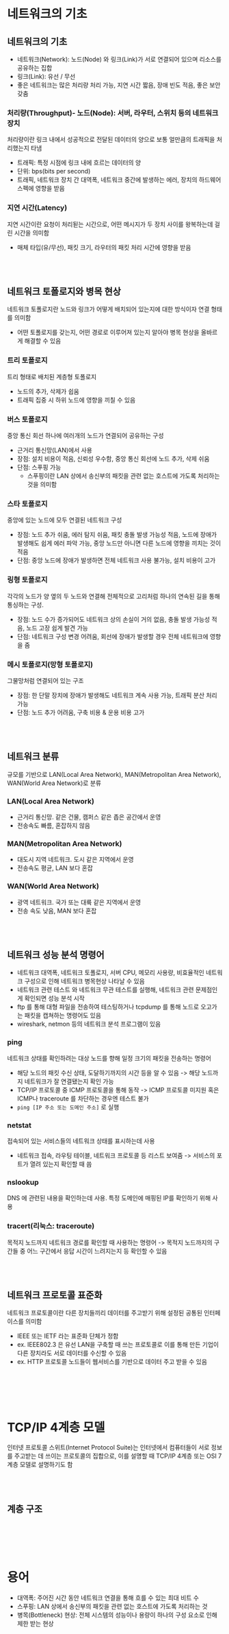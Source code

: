 # 네트워크의 기초

## 네트워크의 기초

- 네트워크(Network): 노드(Node) 와 링크(Link)가 서로 연결되어 있으며 리소스를 공유하는 집합
- 링크(Link): 유선 / 무선
- 좋은 네트워크는 많은 처리량 처리 가능, 지연 시간 짧음, 장애 빈도 적음, 좋은 보안 갖춤

### 처리량(Throughput)- 노드(Node): 서버, 라우터, 스위치 등의 네트워크 장치

처리량이란 링크 내에서 성공적으로 전달된 데이터의 양으로 보통 얼만큼의 트래픽을 처리했는지 타냄<br/>

- 트래픽: 특정 시점에 링크 내에 흐르는 데이터의 양
- 단위: bps(bits per second)
- 트래픽, 네트워크 장치 간 대역폭, 네트워크 중간에 발생하는 에러, 장치의 하드웨어 스펙에 영향을 받음

### 지연 시간(Latency)

지연 시간이란 요청이 처리됟는 시간으로, 어떤 메시지가 두 장치 사이를 왕복하는데 걸린 시간을 의미함

- 매체 타입(유/무선), 패킷 크기, 라우터의 패킷 처리 시간에 영향을 받음

<br/><br/>

## 네트워크 토폴로지와 병목 현상

네트워크 토폴로지란 노드와 링크가 어떻게 배치되어 있는지에 대한 방식이자 연결 형태를 의미함

- 어떤 토폴로지를 갖는지, 어떤 경로로 이루어져 있는지 알아야 병목 현상을 올바르게 해결할 수 있음

### 트리 토폴로지

트리 형태로 배치된 계층형 토폴로지

- 노드의 추가, 삭제가 쉽움
- 트래픽 집중 시 하위 노드에 영향을 끼칠 수 있음

### 버스 토폴로지

중앙 통신 회선 하나에 여러개의 노드가 연결되어 공유하는 구성

- 근거리 통신망(LAN)에서 사용
- 장점: 설치 비용이 적음, 신뢰성 우수함, 중앙 통신 회선에 노드 추가, 삭제 쉬움
- 단점: 스푸핑 가능
  - 스푸핑이란 LAN 상에서 송신부의 패킷을 관련 없는 호스트에 가도록 처리하는 것을 의미함

### 스타 토폴로지

중앙에 있는 노드에 모두 연결된 네트워크 구성

- 장점: 노드 추가 쉬움, 에러 탐지 쉬움, 패킷 충돌 발생 가능성 적음, 노드에 장애가 발생해도 쉽게 에러 파악 가능, 중앙 노드만 아니면 다른 노드에 영향을 끼치는 것이 적음
- 단점: 중앙 노드에 장애가 발생하면 전체 네트워크 사용 불가능, 설치 비용이 고가

### 링형 토폴로지

각각의 노드가 양 옆의 두 노드와 연결해 전체적으로 고리처럼 하나의 연속된 길을 통해 통싱하는 구성.

- 장점: 노드 수가 증가되어도 네트워크 상의 손실이 거의 없음, 충돌 발생 가능성 적음, 노드 고장 쉽게 발견 가능
- 단점: 네트워크 구성 변경 어려움, 회선에 장애가 발생할 경우 전체 네트워크에 영향을 줌

### 메시 토폴로지(망형 토폴로지)

그물망처럼 연결되어 있는 구조

- 장점: 한 단말 장치에 장애가 발생해도 네트워크 계속 사용 가능, 트래픽 분산 처리 가능
- 단점: 노드 추가 어려움, 구축 비용 & 운용 비용 고가

<br/><br/>

## 네트워크 분류

규모를 기반으로 LAN(Local Area Network), MAN(Metropolitan Area Network), WAN(World Area Network)로 분류

### LAN(Local Area Network)

- 근거리 통신망. 같은 건물, 캠퍼스 같은 좁은 공간에서 운영
- 전송속도 빠름, 혼잡하지 않음

### MAN(Metropolitan Area Network)

- 대도시 지역 네트워크. 도시 같은 지역에서 운영
- 전송속도 평균, LAN 보다 혼잡

### WAN(World Area Network)

- 광역 네트워크. 국가 또는 대륙 같은 지역에서 운영
- 전송 속도 낮음, MAN 보다 혼잡

<br/><br/>

## 네트워크 성능 분석 명령어

- 네트워크 대역폭, 네트워크 토폴로지, 서버 CPU, 메모리 사용량, 비효율적인 네트워크 구성으로 인해 네트워크 병목현상 나타날 수 있음
- 네트워크 관련 테스트 와 네트워크 무관 테스트를 실행해, 네트워크 관련 문제점인 게 확인되면 성능 분석 시작
- ftp 를 통해 대형 파일을 전송하여 테스팅하거나 tcpdump 를 통해 노드로 오고가는 패킷을 캡쳐하는 명령어도 있음
- wireshark, netmon 등의 네트워크 분석 프로그램이 있음

### ping

네트워크 상태를 확인하려는 대상 노드를 향해 일정 크기의 패킷을 전송하는 명령어<br/>

- 해당 노드의 패킷 수신 상태, 도달하기까지의 시간 등을 알 수 있음 -> 해당 노드까지 네트워크가 잘 연결됐는지 확인 가능
- TCP/IP 프로토콜 중 ICMP 프로토콜을 통해 동작 -> ICMP 프로토콜 미지원 혹은 ICMP나 traceroute 를 차단하는 경우엔 테스트 불가
- `ping [IP 주소 또는 도메인 주소]` 로 실행

### netstat

접속되어 있는 서비스들의 네트워크 상태를 표시하는데 사용

- 네트워크 접속, 라우팅 테이블, 네트워크 프로토콜 등 리스트 보여줌 -> 서비스의 포트가 열려 있는지 확인할 때 씀

### nslookup

DNS 에 관련된 내용을 확인하는데 사용. 특정 도메인에 매핑된 IP를 확인하기 위해 사용

### tracert(리눅스: traceroute)

목적지 노드까지 네트워크 경로를 확인할 때 사용하는 명령어 -> 목적지 노드까지의 구간들 중 어느 구간에서 응답 시간이 느려지는지 등 확인할 수 있음

<br/><br/>

## 네트워크 프로토콜 표준화

네트워크 프로토콜이란 다른 장치들끼리 데이터를 주고받기 위해 설정된 공통된 인터페이스를 의미함

- IEEE 또는 IETF 라는 표준화 단체가 정함
- ex. IEEE802.3 은 유선 LAN을 구축할 때 쓰는 프로토콜로 이를 통해 만든 기업이 다른 장치라도 서로 데이터를 수신할 수 있음
- ex. HTTP 프로토콜 노드들이 웹서비스를 기반으로 데이터 주고 받을 수 있음

<br/><br/><br/><br/>

# TCP/IP 4계층 모델

인터넷 프로토콜 스위트(Internet Protocol Suite)는 인터넷에서 컴퓨터들이 서로 정보를 주고받는 데 쓰이는 프로토콜의 집합으로, 이를 설명할 때 TCP/IP 4계층 또는 OSI 7계층 모델로 설명하기도 함

<br/><br/>

## 계층 구조

<br/><br/><br/><br/>

# 용어

- 대역폭: 주어진 시간 동안 네트워크 연결을 통해 흐를 수 있는 최대 비트 수
- 스푸핑: LAN 상에서 송신부의 패킷을 관련 없는 호스트에 가도록 처리하는 것
- 병목(Bottleneck) 현상: 전체 시스템의 성능이나 용량이 하나의 구성 요소로 인해 제한 받는 현상
